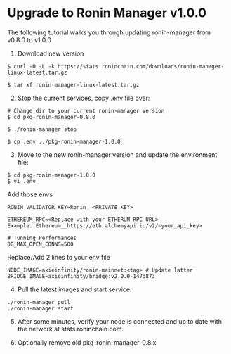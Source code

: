 # Upgrade to Ronin Manager v1.0.0

The following tutorial walks you through updating ronin-manager from v0.8.0 to v1.0.0

1. Download new version 

```
$ curl -O -L -k https://stats.roninchain.com/downloads/ronin-manager-linux-latest.tar.gz

$ tar xf ronin-manager-linux-latest.tar.gz
```

2. Stop the current services, copy .env file over:

```
# Change dir to your current ronin-manager version
$ cd pkg-ronin-manager-0.8.0

$ ./ronin-manager stop

$ cp .env ../pkg-ronin-manager-1.0.0
```

3. Move to the new ronin-manager version and update the environment file:

```
$ cd pkg-ronin-manager-1.0.0
$ vi .env 
```

Add those envs 

```
RONIN_VALIDATOR_KEY=Ronin__<PRIVATE_KEY>

ETHEREUM_RPC=<Replace with your ETHERUM RPC URL>
Example: Ethereum__https://eth.alchemyapi.io/v2/<your_api_key>

# Tunning Performances
DB_MAX_OPEN_CONNS=500
```

Replace/Add 2 lines to your env file 

```
NODE_IMAGE=axieinfinity/ronin-mainnet:<tag> # Update latter
BRIDGE_IMAGE=axieinfinity/bridge:v2.0.0-147d873
```

4. Pull the latest images and start service: 

```
./ronin-manager pull
./ronin-manager start
```

5. After some minutes, verify your node is connected and up to date with the network at stats.roninchain.com. 

6. Optionally remove old pkg-ronin-manager-0.8.x

